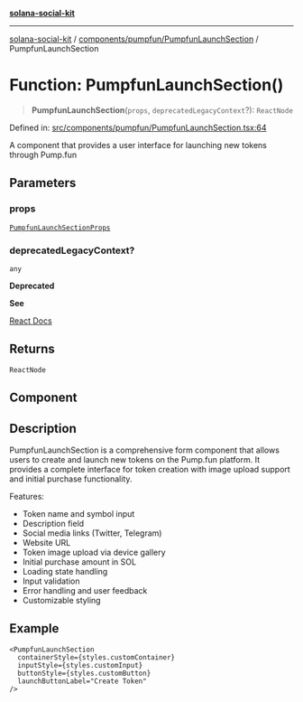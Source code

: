 [**solana-social-kit**](../../../../README.md)

***

[solana-social-kit](../../../../README.md) / [components/pumpfun/PumpfunLaunchSection](../README.md) / PumpfunLaunchSection

# Function: PumpfunLaunchSection()

> **PumpfunLaunchSection**(`props`, `deprecatedLegacyContext`?): `ReactNode`

Defined in: [src/components/pumpfun/PumpfunLaunchSection.tsx:64](https://github.com/SendArcade/solana-social-starter/blob/03568260ca96ed63f77049843c721de1cb011893/src/components/pumpfun/PumpfunLaunchSection.tsx#L64)

A component that provides a user interface for launching new tokens through Pump.fun

## Parameters

### props

[`PumpfunLaunchSectionProps`](../interfaces/PumpfunLaunchSectionProps.md)

### deprecatedLegacyContext?

`any`

**Deprecated**

**See**

[React Docs](https://legacy.reactjs.org/docs/legacy-context.html#referencing-context-in-lifecycle-methods)

## Returns

`ReactNode`

## Component

## Description

PumpfunLaunchSection is a comprehensive form component that allows users to create
and launch new tokens on the Pump.fun platform. It provides a complete interface
for token creation with image upload support and initial purchase functionality.

Features:
- Token name and symbol input
- Description field
- Social media links (Twitter, Telegram)
- Website URL
- Token image upload via device gallery
- Initial purchase amount in SOL
- Loading state handling
- Input validation
- Error handling and user feedback
- Customizable styling

## Example

```tsx
<PumpfunLaunchSection
  containerStyle={styles.customContainer}
  inputStyle={styles.customInput}
  buttonStyle={styles.customButton}
  launchButtonLabel="Create Token"
/>
```
